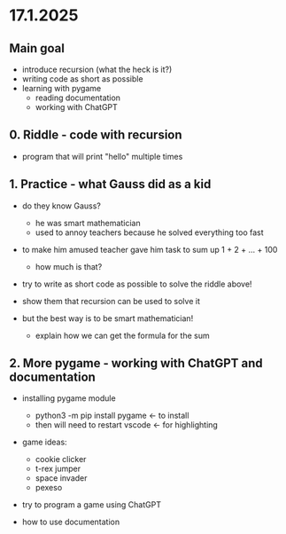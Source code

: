 # 17.1.2025

## Main goal 

- introduce recursion (what the heck is it?)
- writing code as short as possible
- learning with pygame
  - reading documentation
  - working with ChatGPT

## 0. Riddle - code with recursion

- program that will print "hello" multiple times

## 1. Practice - what Gauss did as a kid

- do they know Gauss?
  - he was smart mathematician
  - used to annoy teachers because he solved everything too fast

- to make him amused teacher gave him task to sum up 1 + 2 + ... + 100
  - how much is that?

- try to write as short code as possible to solve the riddle above!

- show them that recursion can be used to solve it
- but the best way is to be smart mathematician!
  - explain how we can get the formula for the sum

## 2. More pygame - working with ChatGPT and documentation

- installing pygame module 
  - python3 -m pip install pygame <- to install
  - then will need to restart vscode <- for highlighting

- game ideas:
  - cookie clicker
  - t-rex jumper
  - space invader
  - pexeso

- try to program a game using ChatGPT
- how to use documentation